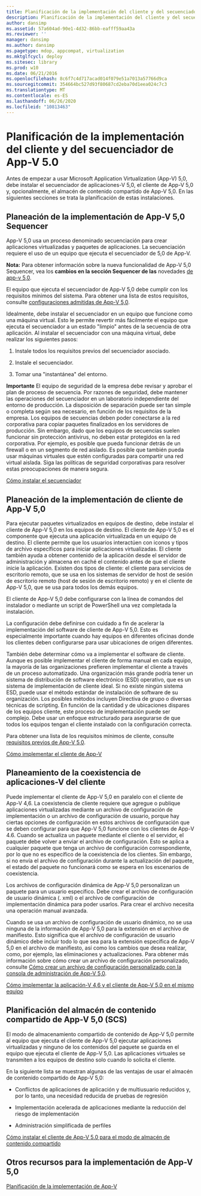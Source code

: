 ```yaml
---
title: Planificación de la implementación del cliente y del secuenciador de App-V 5.0
description: Planificación de la implementación del cliente y del secuenciador de App-V 5.0
author: dansimp
ms.assetid: 57a604ad-90e1-4d32-86bb-eafff59aa43a
ms.reviewer: ''
manager: dansimp
ms.author: dansimp
ms.pagetype: mdop, appcompat, virtualization
ms.mktglfcycl: deploy
ms.sitesec: library
ms.prod: w10
ms.date: 06/21/2016
ms.openlocfilehash: 8c6f7c4d717acad014f079e51a7013a57766d9ca
ms.sourcegitcommit: 354664bc527d93f80687cd2eba70d1eea024c7c3
ms.translationtype: MT
ms.contentlocale: es-ES
ms.lasthandoff: 06/26/2020
ms.locfileid: "10813463"
---
```

# Planificación de la implementación del cliente y del secuenciador de App-V 5.0


Antes de empezar a usar Microsoft Application Virtualization (App-V) 5,0, debe instalar el secuenciador de aplicaciones-V 5,0, el cliente de App-V 5,0 y, opcionalmente, el almacén de contenido compartido de App-V 5,0. En las siguientes secciones se trata la planificación de estas instalaciones.

## Planeación de la implementación de App-V 5,0 Sequencer


App-V 5,0 usa un proceso denominado secuenciación para crear aplicaciones virtualizadas y paquetes de aplicaciones. La secuenciación requiere el uso de un equipo que ejecuta el secuenciador de 5,0 de App-V.

**Nota:**  Para obtener información sobre la nueva funcionalidad de App-V 5,0 Sequencer, vea los **cambios en la sección Sequencer de las** novedades [de app-v 5,0](whats-new-in-app-v-50.md).

 

El equipo que ejecuta el secuenciador de App-V 5,0 debe cumplir con los requisitos mínimos del sistema. Para obtener una lista de estos requisitos, consulte [configuraciones admitidas de App-V 5,0](app-v-50-supported-configurations.md).

Idealmente, debe instalar el secuenciador en un equipo que funcione como una máquina virtual. Esto le permite revertir más fácilmente el equipo que ejecuta el secuenciador a un estado "limpio" antes de la secuencia de otra aplicación. Al instalar el secuenciador con una máquina virtual, debe realizar los siguientes pasos:

1.  Instale todos los requisitos previos del secuenciador asociado.

2.  Instale el secuenciador.

3.  Tomar una "instantánea" del entorno.

**Importante**  El equipo de seguridad de la empresa debe revisar y aprobar el plan de proceso de secuencia. Por razones de seguridad, debe mantener las operaciones del secuenciador en un laboratorio independiente del entorno de producción. La disposición de separación puede ser tan simple o completa según sea necesario, en función de los requisitos de la empresa. Los equipos de secuencias deben poder conectarse a la red corporativa para copiar paquetes finalizados en los servidores de producción. Sin embargo, dado que los equipos de secuencias suelen funcionar sin protección antivirus, no deben estar protegidos en la red corporativa. Por ejemplo, es posible que pueda funcionar detrás de un firewall o en un segmento de red aislado. Es posible que también pueda usar máquinas virtuales que estén configuradas para compartir una red virtual aislada. Siga las políticas de seguridad corporativas para resolver estas preocupaciones de manera segura.

 

[Cómo instalar el secuenciador](how-to-install-the-sequencer-beta-gb18030.md)

## Planeación de la implementación de cliente de App-V 5,0


Para ejecutar paquetes virtualizados en equipos de destino, debe instalar el cliente de App-V 5,0 en los equipos de destino. El cliente de App-V 5,0 es el componente que ejecuta una aplicación virtualizada en un equipo de destino. El cliente permite que los usuarios interactúen con iconos y tipos de archivo específicos para iniciar aplicaciones virtualizadas. El cliente también ayuda a obtener contenido de la aplicación desde el servidor de administración y almacena en caché el contenido antes de que el cliente inicie la aplicación. Existen dos tipos de cliente: el cliente para servicios de escritorio remoto, que se usa en los sistemas de servidor de host de sesión de escritorio remoto (host de sesión de escritorio remoto) y en el cliente de App-V 5,0, que se usa para todos los demás equipos.

El cliente de App-V 5,0 debe configurarse con la línea de comandos del instalador o mediante un script de PowerShell una vez completada la instalación.

La configuración debe definirse con cuidado a fin de acelerar la implementación del software de cliente de App-V 5,0. Esto es especialmente importante cuando hay equipos en diferentes oficinas donde los clientes deben configurarse para usar ubicaciones de origen diferentes.

También debe determinar cómo va a implementar el software de cliente. Aunque es posible implementar el cliente de forma manual en cada equipo, la mayoría de las organizaciones prefieren implementar el cliente a través de un proceso automatizado. Una organización más grande podría tener un sistema de distribución de software electrónico (ESD) operativo, que es un sistema de implementación de cliente ideal. Si no existe ningún sistema ESD, puede usar el método estándar de instalación de software de su organización. Los posibles métodos incluyen Directiva de grupo o diversas técnicas de scripting. En función de la cantidad y de ubicaciones dispares de los equipos cliente, este proceso de implementación puede ser complejo. Debe usar un enfoque estructurado para asegurarse de que todos los equipos tengan el cliente instalado con la configuración correcta.

Para obtener una lista de los requisitos mínimos de cliente, consulte [requisitos previos de App-V 5,0](app-v-50-prerequisites.md).

[Cómo implementar el cliente de App-V](how-to-deploy-the-app-v-client-gb18030.md)

## <a href="" id="bkmk-client-coexist"></a>Planeamiento de la coexistencia de aplicaciones-V del cliente


Puede implementar el cliente de App-V 5,0 en paralelo con el cliente de App-V 4,6. La coexistencia de cliente requiere que agregue o publique aplicaciones virtualizadas mediante un archivo de configuración de implementación o un archivo de configuración de usuario, porque hay ciertas opciones de configuración en estos archivos de configuración que se deben configurar para que App-V 5,0 funcione con los clientes de App-V 4.6. Cuando se actualiza un paquete mediante el cliente o el servidor, el paquete debe volver a enviar el archivo de configuración. Esto se aplica a cualquier paquete que tenga un archivo de configuración correspondiente, por lo que no es específico de la coexistencia de los clientes. Sin embargo, si no envía el archivo de configuración durante la actualización del paquete, el estado del paquete no funcionará como se espera en los escenarios de coexistencia.

Los archivos de configuración dinámica de App-V 5,0 personalizan un paquete para un usuario específico. Debe crear el archivo de configuración de usuario dinámica (. xml) o el archivo de configuración de implementación dinámica para poder usarlos. Para crear el archivo necesita una operación manual avanzada.

Cuando se usa un archivo de configuración de usuario dinámico, no se usa ninguna de la información de App-V 5,0 para la extensión en el archivo de manifiesto. Esto significa que el archivo de configuración de usuario dinámico debe incluir todo lo que sea para la extensión específica de App-V 5,0 en el archivo de manifiesto, así como los cambios que desea realizar, como, por ejemplo, las eliminaciones y actualizaciones. Para obtener más información sobre cómo crear un archivo de configuración personalizado, consulte [Cómo crear un archivo de configuración personalizado con la consola de administración de App-V 5,0](how-to-create-a-custom-configuration-file-by-using-the-app-v-50-management-console.md).

[Cómo implementar la aplicación-V 4,6 y el cliente de App-V 5,0 en el mismo equipo](how-to-deploy-the-app-v-46-and-the-app-v--50-client-on-the-same-computer.md)

## <a href="" id="bkmk-plan-for-scs"></a>Planificación del almacén de contenido compartido de App-V 5,0 (SCS)


El modo de almacenamiento compartido de contenido de App-V 5,0 permite al equipo que ejecuta el cliente de App-V 5,0 ejecutar aplicaciones virtualizadas y ninguno de los contenidos del paquete se guarda en el equipo que ejecuta el cliente de App-V 5,0. Las aplicaciones virtuales se transmiten a los equipos de destino solo cuando lo solicita el cliente.

En la siguiente lista se muestran algunas de las ventajas de usar el almacén de contenido compartido de App-V 5,0:

-   Conflictos de aplicaciones de aplicación y de multiusuario reducidos y, por lo tanto, una necesidad reducida de pruebas de regresión

-   Implementación acelerada de aplicaciones mediante la reducción del riesgo de implementación

-   Administración simplificada de perfiles

[Cómo instalar el cliente de App-V 5.0 para el modo de almacén de contenido compartido](how-to-install-the-app-v-50-client-for-shared-content-store-mode.md)






## <a href="" id="other-resources-for-the-app-v-5-0-deployment-"></a>Otros recursos para la implementación de App-V 5,0


[Planificación de la implementación de App-V](planning-to-deploy-app-v.md)

 

 





